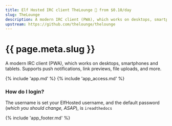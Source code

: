 ```yaml
---
title: Elf Hosted IRC client TheLounge 🧝 from $0.10/day
slug: TheLounge
description: A modern IRC client (PWA), which works on desktops, smartphones and tablets. Supports push notifications, link previews, file uploads, and more
upstream: https://github.com/thelounge/thelounge
---
```


# {{ page.meta.slug }}

A modern IRC client (PWA), which works on desktops, smartphones and tablets. Supports push notifications, link previews, file uploads, and more.

{% include 'app.md' %}
{% include 'app_access.md' %}

### How do I login?

The username is set your ElfHosted username, and the default password (*which you should change, ASAP*), is `ireadthedocs`

{% include 'app_footer.md' %}